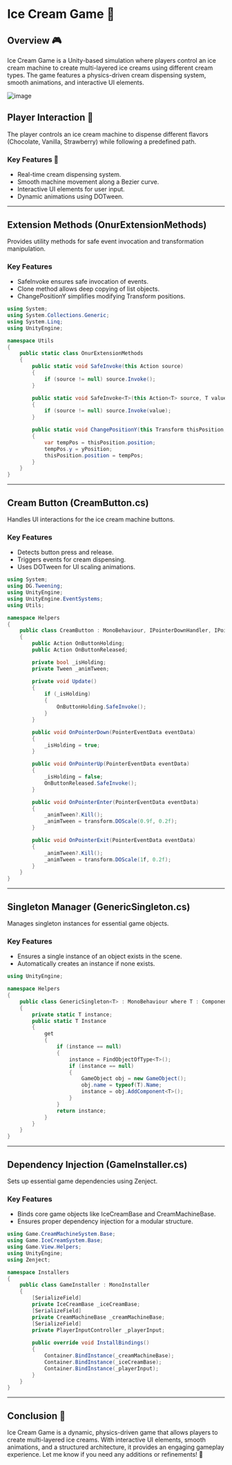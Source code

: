 # Ice Cream Game 🍦

## Overview 🎮
Ice Cream Game is a Unity-based simulation where players control an ice cream machine to create multi-layered ice creams using different cream types. The game features a physics-driven cream dispensing system, smooth animations, and interactive UI elements.

![image](https://github.com/Asbaq/Ice_Cream/assets/62818241/93f9c5df-2e0e-452d-a378-1150ef32b980)

## Player Interaction 🔄
The player controls an ice cream machine to dispense different flavors (Chocolate, Vanilla, Strawberry) while following a predefined path.

### Key Features 🔐
- Real-time cream dispensing system.
- Smooth machine movement along a Bezier curve.
- Interactive UI elements for user input.
- Dynamic animations using DOTween.

---

## **Extension Methods (OnurExtensionMethods)**
Provides utility methods for safe event invocation and transformation manipulation.

### Key Features
- SafeInvoke ensures safe invocation of events.
- Clone method allows deep copying of list objects.
- ChangePositionY simplifies modifying Transform positions.

```csharp
using System;
using System.Collections.Generic;
using System.Linq;
using UnityEngine;

namespace Utils
{
    public static class OnurExtensionMethods
    {
        public static void SafeInvoke(this Action source)
        {
            if (source != null) source.Invoke();
        }

        public static void SafeInvoke<T>(this Action<T> source, T value)
        {
            if (source != null) source.Invoke(value);
        }

        public static void ChangePositionY(this Transform thisPosition, float yPosition)
        {
            var tempPos = thisPosition.position;
            tempPos.y = yPosition;
            thisPosition.position = tempPos;
        }
    }
}
```

---

## **Cream Button (CreamButton.cs)**
Handles UI interactions for the ice cream machine buttons.

### Key Features
- Detects button press and release.
- Triggers events for cream dispensing.
- Uses DOTween for UI scaling animations.

```csharp
using System;
using DG.Tweening;
using UnityEngine;
using UnityEngine.EventSystems;
using Utils;

namespace Helpers
{
    public class CreamButton : MonoBehaviour, IPointerDownHandler, IPointerUpHandler, IPointerEnterHandler, IPointerExitHandler
    {
        public Action OnButtonHolding;
        public Action OnButtonReleased;

        private bool _isHolding;
        private Tween _animTween;

        private void Update()
        {
            if (_isHolding)
            {
                OnButtonHolding.SafeInvoke();
            }
        }

        public void OnPointerDown(PointerEventData eventData)
        {
            _isHolding = true;
        }

        public void OnPointerUp(PointerEventData eventData)
        {
            _isHolding = false;
            OnButtonReleased.SafeInvoke();
        }

        public void OnPointerEnter(PointerEventData eventData)
        {
            _animTween?.Kill();
            _animTween = transform.DOScale(0.9f, 0.2f);
        }

        public void OnPointerExit(PointerEventData eventData)
        {
            _animTween?.Kill();
            _animTween = transform.DOScale(1f, 0.2f);
        }
    }
}
```

---

## **Singleton Manager (GenericSingleton.cs)**
Manages singleton instances for essential game objects.

### Key Features
- Ensures a single instance of an object exists in the scene.
- Automatically creates an instance if none exists.

```csharp
using UnityEngine;

namespace Helpers
{
    public class GenericSingleton<T> : MonoBehaviour where T : Component
    {
        private static T instance;
        public static T Instance
        {
            get
            {
                if (instance == null)
                {
                    instance = FindObjectOfType<T>();
                    if (instance == null)
                    {
                        GameObject obj = new GameObject();
                        obj.name = typeof(T).Name;
                        instance = obj.AddComponent<T>();
                    }
                }
                return instance;
            }
        }
    }
}
```

---

## **Dependency Injection (GameInstaller.cs)**
Sets up essential game dependencies using Zenject.

### Key Features
- Binds core game objects like IceCreamBase and CreamMachineBase.
- Ensures proper dependency injection for a modular structure.

```csharp
using Game.CreamMachineSystem.Base;
using Game.IceCreamSystem.Base;
using Game.View.Helpers;
using UnityEngine;
using Zenject;

namespace Installers
{
    public class GameInstaller : MonoInstaller
    {
        [SerializeField]
        private IceCreamBase _iceCreamBase;
        [SerializeField]
        private CreamMachineBase _creamMachineBase;
        [SerializeField]
        private PlayerInputController _playerInput;
        
        public override void InstallBindings()
        {
            Container.BindInstance(_creamMachineBase);
            Container.BindInstance(_iceCreamBase);
            Container.BindInstance(_playerInput);
        }
    }
}
```

---

## Conclusion 🎯
Ice Cream Game is a dynamic, physics-driven game that allows players to create multi-layered ice creams. With interactive UI elements, smooth animations, and a structured architecture, it provides an engaging gameplay experience. Let me know if you need any additions or refinements! 🚀

